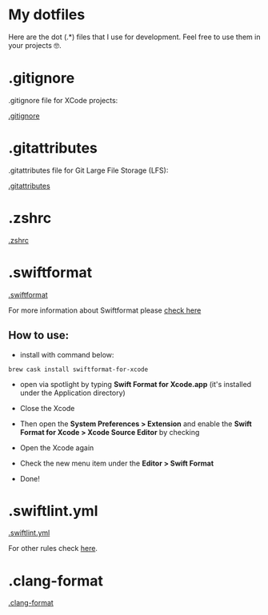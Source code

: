 # My dotfiles

Here are the dot (.*) files that I use for development. 
Feel free to use them in your projects 🤓.

# .gitignore

.gitignore file for XCode projects:

[.gitignore](https://github.com/gurhub/dotfiles/blob/master/dotgitignore)

# .gitattributes

.gitattributes file for Git Large File Storage (LFS):

[.gitattributes](https://github.com/gurhub/dotfiles/blob/master/dotgitattributes)


# .zshrc

[.zshrc](https://github.com/gurhub/dotfiles/blob/master/dotzshrc)

# .swiftformat

[.swiftformat](https://github.com/gurhub/dotfiles/blob/master/dotswiftformat)

For more information about Swiftformat please [check here](https://github.com/nicklockwood/SwiftFormat)

## How to use:

* install with command below:

```
brew cask install swiftformat-for-xcode
```

* open via spotlight by typing **Swift Format for Xcode.app** (it's installed under the Application directory)

* Close the Xcode

* Then open the **System Preferences > Extension** and enable the **Swift Format for Xcode > Xcode Source Editor** by checking

* Open the Xcode again

* Check the new menu item under the **Editor > Swift Format**

* Done!

# .swiftlint.yml

[.swiftlint.yml](https://github.com/gurhub/dotfiles/blob/master/dotswiftlint.yml)

For other rules check [here](https://github.com/realm/SwiftLint/blob/master/.swiftlint.yml). 

# .clang-format

[.clang-format](https://github.com/gurhub/dotfiles/blob/master/dotclang-format)
